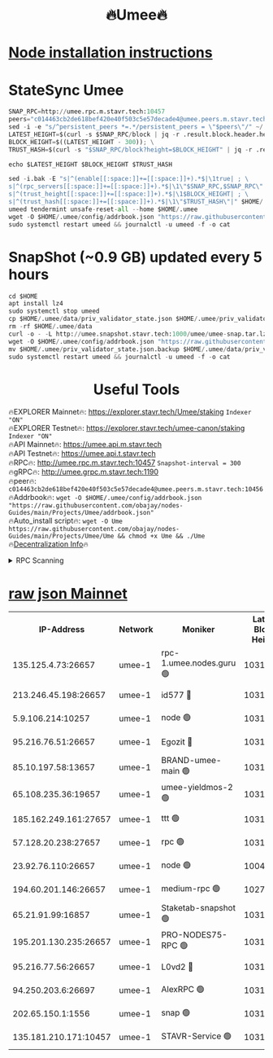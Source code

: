 <h1 align="center"> 🔥Umee🔥</h1>


[Node installation instructions](https://github.com/obajay/nodes-Guides/tree/main/Projects/Umee)
=
# StateSync Umee
```python
SNAP_RPC=http://umee.rpc.m.stavr.tech:10457
peers="c014463cb2de618bef420e40f503c5e57decade4@umee.peers.m.stavr.tech:10456"
sed -i -e "s/^persistent_peers *=.*/persistent_peers = \"$peers\"/" ~/.umee/config/config.toml
LATEST_HEIGHT=$(curl -s $SNAP_RPC/block | jq -r .result.block.header.height); \
BLOCK_HEIGHT=$((LATEST_HEIGHT - 300)); \
TRUST_HASH=$(curl -s "$SNAP_RPC/block?height=$BLOCK_HEIGHT" | jq -r .result.block_id.hash)

echo $LATEST_HEIGHT $BLOCK_HEIGHT $TRUST_HASH

sed -i.bak -E "s|^(enable[[:space:]]+=[[:space:]]+).*$|\1true| ; \
s|^(rpc_servers[[:space:]]+=[[:space:]]+).*$|\1\"$SNAP_RPC,$SNAP_RPC\"| ; \
s|^(trust_height[[:space:]]+=[[:space:]]+).*$|\1$BLOCK_HEIGHT| ; \
s|^(trust_hash[[:space:]]+=[[:space:]]+).*$|\1\"$TRUST_HASH\"|" $HOME/.umee/config/config.toml
umeed tendermint unsafe-reset-all --home $HOME/.umee
wget -O $HOME/.umee/config/addrbook.json "https://raw.githubusercontent.com/obajay/nodes-Guides/main/Projects/Umee/addrbook.json"
sudo systemctl restart umeed && journalctl -u umeed -f -o cat
```
# SnapShot (~0.9 GB) updated every 5 hours
```python
cd $HOME
apt install lz4
sudo systemctl stop umeed
cp $HOME/.umee/data/priv_validator_state.json $HOME/.umee/priv_validator_state.json.backup
rm -rf $HOME/.umee/data
curl -o - -L http://umee.snapshot.stavr.tech:1000/umee/umee-snap.tar.lz4 | lz4 -c -d - | tar -x -C $HOME/.umee --strip-components 2
wget -O $HOME/.umee/config/addrbook.json "https://raw.githubusercontent.com/obajay/nodes-Guides/main/Projects/Umee/addrbook.json"
mv $HOME/.umee/priv_validator_state.json.backup $HOME/.umee/data/priv_validator_state.json
sudo systemctl restart umeed && journalctl -u umeed -f -o cat
```
 <h1 align="center"> Useful Tools</h1>

🔥EXPLORER Mainnet🔥:      https://explorer.stavr.tech/Umee/staking             `Indexer "ON"` \
🔥EXPLORER Testnet🔥:        https://explorer.stavr.tech/umee-canon/staking      `Indexer "ON"` \
🔥API Mainnet🔥:                   https://umee.api.m.stavr.tech \
🔥API Testnet🔥:                     https://umee.api.t.stavr.tech \
🔥RPC🔥:                                   http://umee.rpc.m.stavr.tech:10457                     `Snapshot-interval = 300` \
🔥gRPC🔥:                              http://umee.grpc.m.stavr.tech:1190 \
🔥peer🔥:                     `c014463cb2de618bef420e40f503c5e57decade4@umee.peers.m.stavr.tech:10456` \
🔥Addrbook🔥:    ```wget -O $HOME/.umee/config/addrbook.json "https://raw.githubusercontent.com/obajay/nodes-Guides/main/Projects/Umee/addrbook.json"``` \
🔥Auto_install script🔥: ```wget -O Ume https://raw.githubusercontent.com/obajay/nodes-Guides/main/Projects/Umee/Ume && chmod +x Ume && ./Ume``` \
🔥[Decentralization Info](https://github.com/obajay/StateSync-snapshots/tree/main/Projects/Umee/Decentralization)🔥

<details>
<summary>RPC Scanning</summary>

<h2 align="center"> We scan nodes in real time every 4 hours. And we provide the final result of RPC endpoints.
We cannot influence the operation of these nodes in any way. </h2>


```python
If Voting Power is higher than 0 --> then the Node is a validator of the network and may be subject to attack and be a potential threat to the chain.
```
```python
We marked such validators with a red symbol
```

</details>

[raw json Mainnet](https://rpc-check.umeem.stavr.tech/umeem/rpc-umeem-result.json)
=



<table><tr><th>IP-Address</th><th>Network</th><th>Moniker</th><th>Latest Block Height</th><th>Earliest Block Height</th><th>Catching Up</th><th>Tx Index</th><th>Voting Power</th><th>Scan Time</th></tr><tr><td>135.125.4.73:26657</td><td>umee-1</td><td>rpc-1.umee.nodes.guru 🟢</td><td>10319693</td><td>5167386</td><td>False</td><td>on</td><td>0</td><td>2024-01-27T05:11:03.783644507UTC</td></tr><tr><td>213.246.45.198:26657</td><td>umee-1</td><td>id577 🔴</td><td>10319678</td><td>7100001</td><td>False</td><td>on</td><td>35104859</td><td>2024-01-27T05:09:39.496995979UTC</td></tr><tr><td>5.9.106.214:10257</td><td>umee-1</td><td>node 🟢</td><td>10319689</td><td>7942001</td><td>False</td><td>on</td><td>0</td><td>2024-01-27T05:10:40.142660808UTC</td></tr><tr><td>95.216.76.51:26657</td><td>umee-1</td><td>Egozit 🔴</td><td>10319693</td><td>8262001</td><td>False</td><td>off</td><td>38385136</td><td>2024-01-27T05:11:03.365600207UTC</td></tr><tr><td>85.10.197.58:13657</td><td>umee-1</td><td>BRAND-umee-main 🟢</td><td>10319681</td><td>8427832</td><td>False</td><td>on</td><td>0</td><td>2024-01-27T05:09:56.992421371UTC</td></tr><tr><td>65.108.235.36:19657</td><td>umee-1</td><td>umee-yieldmos-2 🟢</td><td>10319671</td><td>9575548</td><td>False</td><td>on</td><td>0</td><td>2024-01-27T05:08:58.176413855UTC</td></tr><tr><td>185.162.249.161:27657</td><td>umee-1</td><td>ttt 🟢</td><td>10319686</td><td>9733423</td><td>False</td><td>on</td><td>0</td><td>2024-01-27T05:10:26.245578275UTC</td></tr><tr><td>57.128.20.238:27657</td><td>umee-1</td><td>rpc 🟢</td><td>10319690</td><td>9880933</td><td>False</td><td>on</td><td>0</td><td>2024-01-27T05:10:48.670747378UTC</td></tr><tr><td>23.92.76.110:26657</td><td>umee-1</td><td>node 🟢</td><td>10046600</td><td>9953901</td><td>False</td><td>on</td><td>0</td><td>2024-01-27T05:11:46.657290165UTC</td></tr><tr><td>194.60.201.146:26657</td><td>umee-1</td><td>medium-rpc 🟢</td><td>10277772</td><td>9984137</td><td>False</td><td>on</td><td>0</td><td>2024-01-27T05:09:50.136208604UTC</td></tr><tr><td>65.21.91.99:16857</td><td>umee-1</td><td>Staketab-snapshot 🟢</td><td>10319683</td><td>9992001</td><td>False</td><td>off</td><td>0</td><td>2024-01-27T05:10:09.689088609UTC</td></tr><tr><td>195.201.130.235:26657</td><td>umee-1</td><td>PRO-NODES75-RPC 🟢</td><td>10319688</td><td>10219688</td><td>False</td><td>on</td><td>0</td><td>2024-01-27T05:10:34.832946356UTC</td></tr><tr><td>95.216.77.56:26657</td><td>umee-1</td><td>L0vd2 🔴</td><td>10319696</td><td>10219696</td><td>False</td><td>off</td><td>37500006</td><td>2024-01-27T05:11:23.207547814UTC</td></tr><tr><td>94.250.203.6:26697</td><td>umee-1</td><td>AlexRPC 🟢</td><td>10319680</td><td>10260001</td><td>False</td><td>on</td><td>0</td><td>2024-01-27T05:09:52.554066702UTC</td></tr><tr><td>202.65.150.1:1556</td><td>umee-1</td><td>snap 🟢</td><td>10319688</td><td>10316499</td><td>False</td><td>on</td><td>0</td><td>2024-01-27T05:10:35.815111123UTC</td></tr><tr><td>135.181.210.171:10457</td><td>umee-1</td><td>STAVR-Service 🟢</td><td>10319694</td><td>10319001</td><td>False</td><td>on</td><td>0</td><td>2024-01-27T05:11:12.539110850UTC</td></tr></table>

